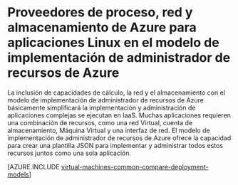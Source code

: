 <properties
   pageTitle="Proveedores de proceso, red y almacenamiento | Microsoft Azure"
   description="Información general sobre el proceso, la red y el almacenamiento de proveedores de recursos (PRC, NRP y SRP) para las aplicaciones Linux en modelo de implementación de administrador de recursos de Azure"
   services="virtual-machines-linux"
   documentationCenter=""
   authors="tfitzmac"
   manager="timlt"
   editor="tysonn"
   tags="azure-resource-manager,azure-service-management"/>

<tags
   ms.service="virtual-machines-linux"
   ms.devlang="na"
   ms.topic="article"
   ms.tgt_pltfrm="vm-linux"
   ms.workload="infrastructure-services"
   ms.date="08/19/2015"
   ms.author="tomfitz"/>

# <a name="azure-compute-network-and-storage-providers-for-linux-applications-under-azure-resource-manager-deployment-model"></a>Proveedores de proceso, red y almacenamiento de Azure para aplicaciones Linux en el modelo de implementación de administrador de recursos de Azure

La inclusión de capacidades de cálculo, la red y el almacenamiento con el modelo de implementación de administrador de recursos de Azure básicamente simplificará la implementación y administración de aplicaciones complejas se ejecutan en IaaS. Muchas aplicaciones requieren una combinación de recursos, como una red Virtual, cuenta de almacenamiento, Máquina Virtual y una interfaz de red. El modelo de implementación de administrador de recursos de Azure ofrece la capacidad para crear una plantilla JSON para implementar y administrar todos estos recursos juntos como una sola aplicación.

[AZURE.INCLUDE [virtual-machines-common-compare-deployment-models](../../includes/virtual-machines-common-compare-deployment-models.md)]
